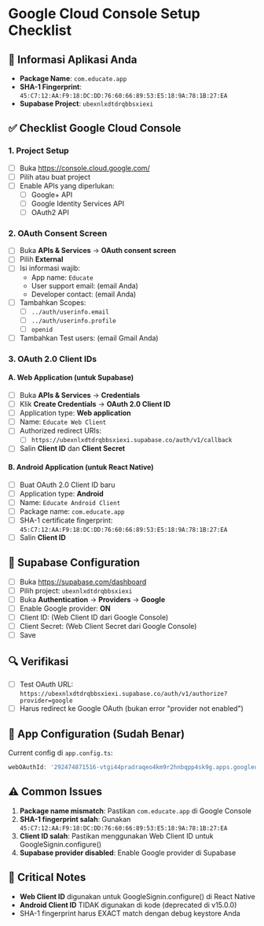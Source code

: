 # Google Cloud Console Setup Checklist

## 🔧 Informasi Aplikasi Anda

- **Package Name**: `com.educate.app`
- **SHA-1 Fingerprint**: `45:C7:12:AA:F9:18:DC:DD:76:60:66:89:53:E5:18:9A:78:1B:27:EA`
- **Supabase Project**: `ubexnlxdtdrqbbsxiexi`

## ✅ Checklist Google Cloud Console

### 1. Project Setup

- [ ] Buka https://console.cloud.google.com/
- [ ] Pilih atau buat project
- [ ] Enable APIs yang diperlukan:
  - [ ] Google+ API
  - [ ] Google Identity Services API
  - [ ] OAuth2 API

### 2. OAuth Consent Screen

- [ ] Buka **APIs & Services** → **OAuth consent screen**
- [ ] Pilih **External**
- [ ] Isi informasi wajib:
  - App name: `Educate`
  - User support email: (email Anda)
  - Developer contact: (email Anda)
- [ ] Tambahkan Scopes:
  - [ ] `../auth/userinfo.email`
  - [ ] `../auth/userinfo.profile`
  - [ ] `openid`
- [ ] Tambahkan Test users: (email Gmail Anda)

### 3. OAuth 2.0 Client IDs

#### A. Web Application (untuk Supabase)

- [ ] Buka **APIs & Services** → **Credentials**
- [ ] Klik **Create Credentials** → **OAuth 2.0 Client ID**
- [ ] Application type: **Web application**
- [ ] Name: `Educate Web Client`
- [ ] Authorized redirect URIs:
  - [ ] `https://ubexnlxdtdrqbbsxiexi.supabase.co/auth/v1/callback`
- [ ] Salin **Client ID** dan **Client Secret**

#### B. Android Application (untuk React Native)

- [ ] Buat OAuth 2.0 Client ID baru
- [ ] Application type: **Android**
- [ ] Name: `Educate Android Client`
- [ ] Package name: `com.educate.app`
- [ ] SHA-1 certificate fingerprint: `45:C7:12:AA:F9:18:DC:DD:76:60:66:89:53:E5:18:9A:78:1B:27:EA`
- [ ] Salin **Client ID**

## 🔗 Supabase Configuration

- [ ] Buka https://supabase.com/dashboard
- [ ] Pilih project: `ubexnlxdtdrqbbsxiexi`
- [ ] Buka **Authentication** → **Providers** → **Google**
- [ ] Enable Google provider: **ON**
- [ ] Client ID: (Web Client ID dari Google Console)
- [ ] Client Secret: (Web Client Secret dari Google Console)
- [ ] Save

## 🔍 Verifikasi

- [ ] Test OAuth URL: `https://ubexnlxdtdrqbbsxiexi.supabase.co/auth/v1/authorize?provider=google`
- [ ] Harus redirect ke Google OAuth (bukan error "provider not enabled")

## 📱 App Configuration (Sudah Benar)

Current config di `app.config.ts`:

```typescript
webOAuthId: '292474871516-vtgi44pradraqeo4km9r2hnbqpp4sk9g.apps.googleusercontent.com';
```

## ⚠️ Common Issues

1. **Package name mismatch**: Pastikan `com.educate.app` di Google Console
2. **SHA-1 fingerprint salah**: Gunakan `45:C7:12:AA:F9:18:DC:DD:76:60:66:89:53:E5:18:9A:78:1B:27:EA`
3. **Client ID salah**: Pastikan menggunakan Web Client ID untuk GoogleSignin.configure()
4. **Supabase provider disabled**: Enable Google provider di Supabase

## 🚨 Critical Notes

- **Web Client ID** digunakan untuk GoogleSignin.configure() di React Native
- **Android Client ID** TIDAK digunakan di kode (deprecated di v15.0.0)
- SHA-1 fingerprint harus EXACT match dengan debug keystore Anda
